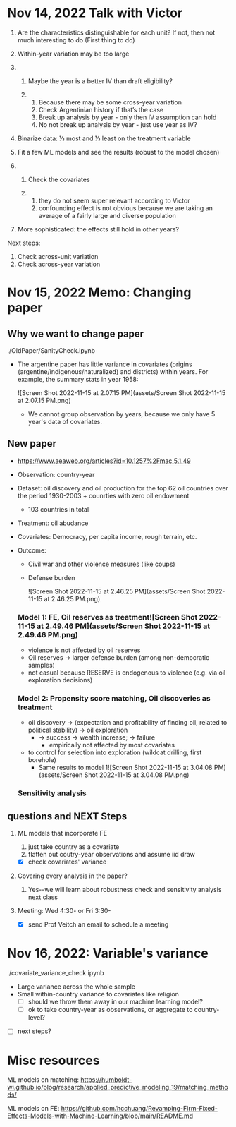 # Nov 14, 2022 Talk with Victor

1. Are the characteristics distinguishable for each unit? If not, then not much interesting to do (First thing to do)

2. Within-year variation may be too large

3. 1. Maybe the year is a better IV than draft eligibility?

   2. 1. Because there may be some cross-year variation
      2. Check Argentinian history if that’s the case
      3. Break up analysis by year - only then IV assumption can hold
      4. No not break up analysis by year - just use year as IV?

4. Binarize data: ⅓ most and ⅓ least on the treatment variable

5. Fit a few ML models and see the results (robust to the model chosen)

6. 1. Check the covariates

   2. 1. they do not seem super relevant according to Victor
      2. confounding effect is not obvious because we are taking an average of a fairly large and diverse population

7. More sophisticated: the effects still hold in other years?

Next steps:

1. Check across-unit variation
2. Check across-year variation

# Nov 15, 2022 Memo: Changing paper

## Why we want to change paper

./OldPaper/SanityCheck.ipynb

- The argentine paper has little variance in covariates (origins (argentine/indigenous/naturalized) and districts) within years. For example, the summary stats in year 1958:

  ![Screen Shot 2022-11-15 at 2.07.15 PM](assets/Screen Shot 2022-11-15 at 2.07.15 PM.png)

  - We cannot group observation by years, because we only have 5 year's data of covariates. 

## New paper

- https://www.aeaweb.org/articles?id=10.1257%2Fmac.5.1.49

- Observation: country-year

- Dataset: oil discovery and oil production for the top 62 oil countries over the period 1930-2003 + counrties with zero oil endowment

  - 103 countries in total

- Treatment: oil abudance

- Covariates: Democracy, per capita income, rough terrain, etc.

- Outcome: 

  - Civil war and other violence measures (like coups)

  - Defense burden

    ![Screen Shot 2022-11-15 at 2.46.25 PM](assets/Screen Shot 2022-11-15 at 2.46.25 PM.png)

  ### Model 1: FE, Oil reserves as treatment![Screen Shot 2022-11-15 at 2.49.46 PM](assets/Screen Shot 2022-11-15 at 2.49.46 PM.png)

  - violence is not affected by oil reserves
  - Oil reserves -> larger defense burden (among non-democratic samples)
  - not casual because RESERVE is endogenous to violence (e.g. via oil exploration decisions)

  ### Model 2: Propensity score matching, Oil discoveries as treatment

  - oil discovery -> (expectation and profitability of finding oil, related to political stability) -> oil exploration
    - -> success -> wealth increase; -> failure
      - empirically not affected by most covariates
  - to control for selection into exploration (wildcat drilling, first borehole)
    - Same results to model 1![Screen Shot 2022-11-15 at 3.04.08 PM](assets/Screen Shot 2022-11-15 at 3.04.08 PM.png)

  ### Sensitivity analysis

## questions and NEXT Steps

1. ML models that incorporate FE

   1. just take country as a covariate
   2. flatten out coutry-year observations and assume iid draw

   - [x] check covariates' variance

2. Covering every analysis in the paper?

   1. Yes--we will learn about robustness check and sensitivity analysis next class

3. Meeting: Wed 4:30- or Fri 3:30-

   - [x] send Prof Veitch an email to schedule a meeting

# Nov 16, 2022: Variable's variance

./covariate_variance_check.ipynb

- Large variance across the whole sample
- Small within-country variance fo covariates like religion
  - [ ] should we throw them away in our machine learning model?
  - [ ] ok to take country-year as observations, or aggregate to country-level? 
- [ ] next steps?

# Misc resources

ML models on matching: https://humboldt-wi.github.io/blog/research/applied_predictive_modeling_19/matching_methods/

ML models on FE: https://github.com/hcchuang/Revamping-Firm-Fixed-Effects-Models-with-Machine-Learning/blob/main/README.md